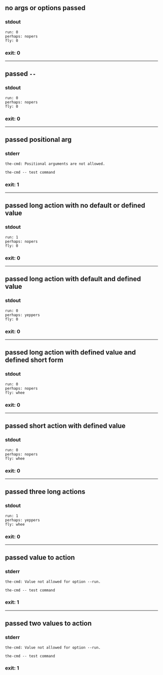 ## no args or options passed

### stdout
```
run: 0
perhaps: nopers
fly: 0
```

### exit: 0

- - - - - - - - - -

## passed `--`

### stdout
```
run: 0
perhaps: nopers
fly: 0
```

### exit: 0

- - - - - - - - - -

## passed positional arg

### stderr
```
the-cmd: Positional arguments are not allowed.

the-cmd -- test command
```

### exit: 1

- - - - - - - - - -

## passed long action with no default or defined value

### stdout
```
run: 1
perhaps: nopers
fly: 0
```

### exit: 0

- - - - - - - - - -

## passed long action with default and defined value

### stdout
```
run: 0
perhaps: yeppers
fly: 0
```

### exit: 0

- - - - - - - - - -

## passed long action with defined value and defined short form

### stdout
```
run: 0
perhaps: nopers
fly: whee
```

### exit: 0

- - - - - - - - - -

## passed short action with defined value

### stdout
```
run: 0
perhaps: nopers
fly: whee
```

### exit: 0

- - - - - - - - - -

## passed three long actions

### stdout
```
run: 1
perhaps: yeppers
fly: whee
```

### exit: 0

- - - - - - - - - -

## passed value to action

### stderr
```
the-cmd: Value not allowed for option --run.

the-cmd -- test command
```

### exit: 1

- - - - - - - - - -

## passed two values to action

### stderr
```
the-cmd: Value not allowed for option --run.

the-cmd -- test command
```

### exit: 1
